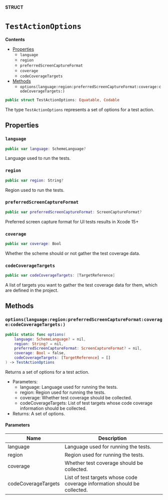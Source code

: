 **STRUCT**

# `TestActionOptions`

**Contents**

- [Properties](#properties)
  - `language`
  - `region`
  - `preferredScreenCaptureFormat`
  - `coverage`
  - `codeCoverageTargets`
- [Methods](#methods)
  - `options(language:region:preferredScreenCaptureFormat:coverage:codeCoverageTargets:)`

```swift
public struct TestActionOptions: Equatable, Codable
```

The type `TestActionOptions` represents a set of options for a test action.

## Properties
### `language`

```swift
public var language: SchemeLanguage?
```

Language used to run the tests.

### `region`

```swift
public var region: String?
```

Region used to run the tests.

### `preferredScreenCaptureFormat`

```swift
public var preferredScreenCaptureFormat: ScreenCaptureFormat?
```

Preferred screen capture format for UI tests results in Xcode 15+

### `coverage`

```swift
public var coverage: Bool
```

Whether the scheme should or not gather the test coverage data.

### `codeCoverageTargets`

```swift
public var codeCoverageTargets: [TargetReference]
```

A list of targets you want to gather the test coverage data for them, which are defined in the project.

## Methods
### `options(language:region:preferredScreenCaptureFormat:coverage:codeCoverageTargets:)`

```swift
public static func options(
    language: SchemeLanguage? = nil,
    region: String? = nil,
    preferredScreenCaptureFormat: ScreenCaptureFormat? = nil,
    coverage: Bool = false,
    codeCoverageTargets: [TargetReference] = []
) -> TestActionOptions
```

Returns a set of options for a test action.
- Parameters:
  - language: Language used for running the tests.
  - region: Region used for running the tests.
  - coverage: Whether test coverage should be collected.
  - codeCoverageTargets: List of test targets whose code coverage information should be collected.
- Returns: A set of options.

#### Parameters

| Name | Description |
| ---- | ----------- |
| language | Language used for running the tests. |
| region | Region used for running the tests. |
| coverage | Whether test coverage should be collected. |
| codeCoverageTargets | List of test targets whose code coverage information should be collected. |